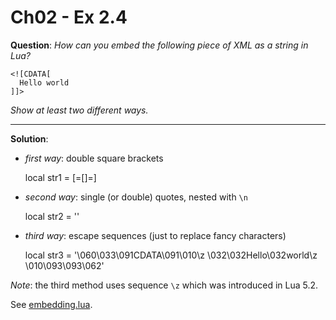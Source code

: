 Ch02 - Ex 2.4
============

**Question**: *How can you embed the following piece of XML as a string in
Lua?*

    <![CDATA[
      Hello world
    ]]>

*Show at least two different ways.*

-------------

**Solution**:

* *first way*: double square brackets

    local str1 = [=[<![CDATA[
      Hello world
    ]]>]=]

* *second way*: single (or double) quotes, nested with `\n`

    local str2 = '<![CDATA[\n  Hello world\n]]>'

* *third way*: escape sequences (just to replace fancy characters)

    local str3 = 
     '\060\033\091CDATA\091\010\z
     \032\032Hello\032world\z
     \010\093\093\062'

*Note*: the third method uses sequence `\z` which was introduced in Lua 5.2.

See [embedding.lua](embedding.lua).